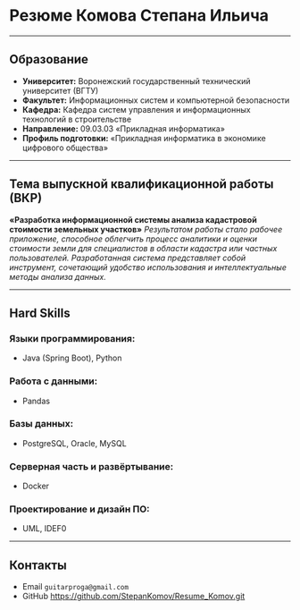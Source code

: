# **Резюме Комова Степана Ильича**

---

## Образование
- **Университет:** Воронежский государственный технический университет (ВГТУ)
- **Факультет:** Информационных систем и компьютерной безопасности
- **Кафедра:** Кафедра систем управления и информационных технологий в строительстве
- **Направление:** 09.03.03 «Прикладная информатика» 
- **Профиль подготовки:** «Прикладная информатика в экономике цифрового общества»

---

## Тема выпускной квалификационной работы (ВКР)
**«Разработка информационной системы анализа кадастровой стоимости земельных участков»**
*Результатом работы стало рабочее приложение, способное облегчить процесс аналитики и оценки стоимости земли для специалистов в области кадастра или частных пользователей. Разработанная система представляет собой инструмент, сочетающий удобство использования и интеллектуальные методы анализа данных.*

---

## Hard Skills

### Языки программирования:
- Java (Spring Boot), Python

### Работа с данными:
- Pandas

### Базы данных:
- PostgreSQL, Oracle, MySQL

### Серверная часть и развёртывание:
- Docker

### Проектирование и дизайн ПО:
- UML, IDEF0

---

## Контакты
- Email `guitarproga@gmail.com`  
- GitHub <https://github.com/StepanKomov/Resume_Komov.git>
